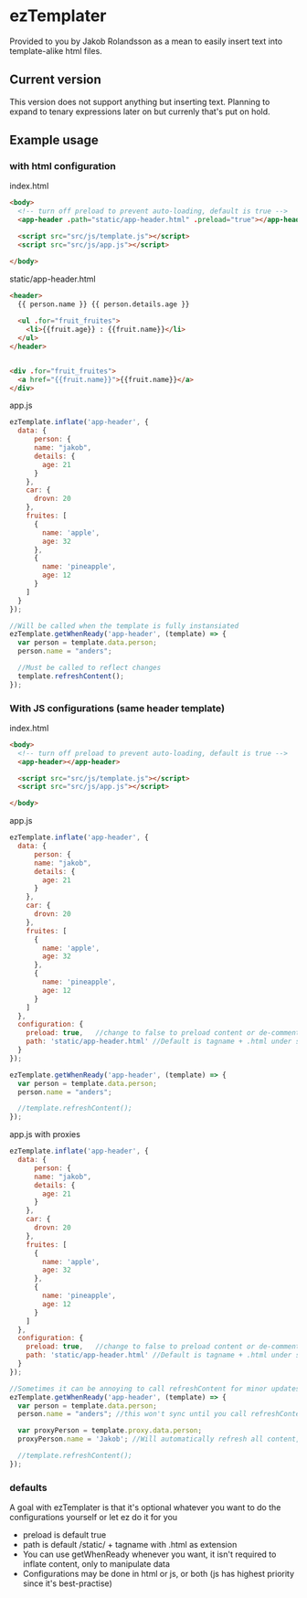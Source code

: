 # ezTemplater
Provided to you by Jakob Rolandsson as a mean to easily insert text into template-alike html files. 


## Current version
This version does not support anything but inserting text. Planning to expand to tenary expressions later on but currenly that's put on hold.


## Example usage

### with html configuration
index.html
```html
<body>
  <!-- turn off preload to prevent auto-loading, default is true -->
  <app-header .path="static/app-header.html" .preload="true"></app-header> 

  <script src="src/js/template.js"></script>
  <script src="src/js/app.js"></script>

</body>
```

static/app-header.html
```html
<header>
  {{ person.name }} {{ person.details.age }}
  
  <ul .for="fruit_fruites">
    <li>{{fruit.age}} : {{fruit.name}}</li>
  </ul>
</header>


<div .for="fruit_fruites">
  <a href="{{fruit.name}}">{{fruit.name}}</a>
</div>
```

app.js
```javascript
ezTemplate.inflate('app-header', {
  data: {
      person: {
      name: "jakob",
      details: {
        age: 21
      }
    },
    car: {
      drovn: 20
    },
    fruites: [
      {
        name: 'apple',
        age: 32
      },
      {
        name: 'pineapple',
        age: 12
      }
    ]
  }
});

//Will be called when the template is fully instansiated
ezTemplate.getWhenReady('app-header', (template) => {
  var person = template.data.person;
  person.name = "anders";

  //Must be called to reflect changes
  template.refreshContent();
});
```
### With JS configurations (same header template)
index.html
```html
<body>
  <!-- turn off preload to prevent auto-loading, default is true -->
  <app-header></app-header> 

  <script src="src/js/template.js"></script>
  <script src="src/js/app.js"></script>

</body>
```

app.js
```javascript
ezTemplate.inflate('app-header', {
  data: {
      person: {
      name: "jakob",
      details: {
        age: 21
      }
    },
    car: {
      drovn: 20
    },
    fruites: [
      {
        name: 'apple',
        age: 32
      },
      {
        name: 'pineapple',
        age: 12
      }
    ]
  },
  configuration: {
    preload: true,   //change to false to preload content or de-comment template.refreshContent() below
    path: 'static/app-header.html' //Default is tagname + .html under static folder
  }
});

ezTemplate.getWhenReady('app-header', (template) => {
  var person = template.data.person;
  person.name = "anders";

  //template.refreshContent();
});
```

app.js with proxies
```javascript
ezTemplate.inflate('app-header', {
  data: {
      person: {
      name: "jakob",
      details: {
        age: 21
      }
    },
    car: {
      drovn: 20
    },
    fruites: [
      {
        name: 'apple',
        age: 32
      },
      {
        name: 'pineapple',
        age: 12
      }
    ]
  },
  configuration: {
    preload: true,   //change to false to preload content or de-comment template.refreshContent() below
    path: 'static/app-header.html' //Default is tagname + .html under static folder
  }
});

//Sometimes it can be annoying to call refreshContent for minor updates, using proxies instead will automatically reflect changes to the view and also sync to non-proxy template data
ezTemplate.getWhenReady('app-header', (template) => {
  var person = template.data.person;
  person.name = "anders"; //this won't sync until you call refreshContent

  var proxyPerson = template.proxy.data.person;
  proxyPerson.name = 'Jakob'; //Will automatically refresh all content, also overwrites any previous changes made to the same property in the non-proxy instance

  //template.refreshContent();
});
```


### defaults
A goal with ezTemplater is that it's optional whatever you want to do the configurations yourself or let ez do it for you
- preload is default true
- path is default /static/ + tagname with .html as extension
- You can use getWhenReady whenever you want, it isn't required to inflate content, only to manipulate data
- Configurations may be done in html or js, or both (js has highest priority since it's best-practise)